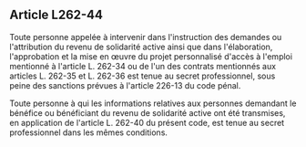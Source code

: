 ## Article L262-44

Toute personne appelée à intervenir dans l'instruction des demandes ou l'attribution du revenu de solidarité
active ainsi que dans l'élaboration, l'approbation et la mise en œuvre du projet personnalisé d'accès à l'emploi
mentionné à l'article L. 262-34 ou de l'un des contrats mentionnés aux articles L. 262-35 et L. 262-36 est
tenue au secret professionnel, sous peine des sanctions prévues à l'article 226-13 du code pénal.


Toute personne à qui les informations relatives aux personnes demandant le bénéfice ou bénéficiant du
revenu de solidarité active ont été transmises, en application de l'article L. 262-40 du présent code, est tenue
au secret professionnel dans les mêmes conditions.

